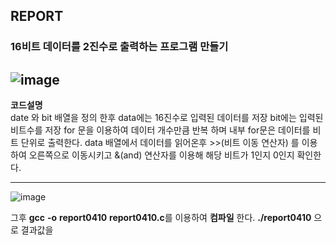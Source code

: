 ## REPORT
### 16비트 데이터를 2진수로 출력하는 프로그램 만들기
![image](https://user-images.githubusercontent.com/48702158/230850375-222ec65b-eea7-47e5-aefb-ec3143d4a7f3.png)
---
**코드설명**   
date 와 bit 배열을 정의 한후 data에는 16진수로 입력된 데이터를 저장 
bit에는 입력된 비트수를 저장
for 문을 이용하여 데이터 개수만큼 반복 하며 내부 for문은 데이터를 비트 단위로 출력한다.
data 배열에서 데이터를 읽어온후 >>(비트 이동 연산자) 를 이용하여 오른쪽으로 이동시키고 &(and) 연산자를 이용해
해당 비트가 1인지 0인지 확인한다.

---
![image](https://user-images.githubusercontent.com/48702158/230850242-07d37f6e-fa06-4592-8ce5-147680486b7c.png)  

그후 
**gcc** **-o** **report0410** **report0410.c**를 이용하여  **컴파일** 한다. 
**./report0410** 으로 결과값을 

